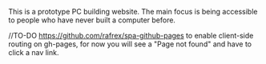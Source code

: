 This is a prototype PC building website. The main focus is being accessible to people who have never built a computer before.

//TO-DO 
https://github.com/rafrex/spa-github-pages
to enable client-side routing on gh-pages, for now you will see a "Page not found" and have to click a nav link.